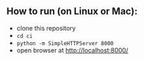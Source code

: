 ## How to run (on Linux or Mac):
   + clone this repository
   + `cd ci`
   + `python -m SimpleHTTPServer 8000`
   + open browser at [http://localhost:8000/](http://localhost:8000/)
